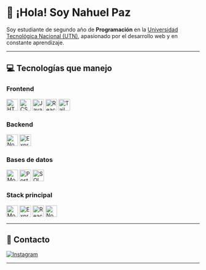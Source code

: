 # 👋 ¡Hola! Soy Nahuel Paz

Soy estudiante de segundo año de **Programación** en la [Universidad Tecnológica Nacional (UTN)](https://www.frt.utn.edu.ar/), apasionado por el desarrollo web y en constante aprendizaje.

---

## 💻 Tecnologías que manejo

### Frontend  
<p align="left">
  <img src="https://img.icons8.com/color/48/html-5--v1.png" title="HTML5" alt="HTML" width="30"/>
  <img src="https://img.icons8.com/color/48/css3.png" title="CSS3" alt="CSS" width="30"/>
  <img src="https://img.icons8.com/color/48/javascript--v1.png" title="JavaScript" alt="JavaScript" width="30"/>
  <img src="https://img.icons8.com/office/48/react.png" title="React" alt="React" width="30"/>
  <img src="https://img.icons8.com/color/48/tailwind_css.png" title="Tailwind CSS" alt="Tailwind" width="30"/>
</p>

### Backend  
<p align="left">
  <img src="https://img.icons8.com/color/48/nodejs.png" title="Node.js" alt="Node.js" width="30"/>
  <img src="https://img.icons8.com/ios/50/express-js.png" title="Express.js" alt="Express" width="30"/>
</p>

### Bases de datos  
<p align="left">
  <img src="https://img.icons8.com/color/48/mongodb.png" title="MongoDB" alt="MongoDB" width="30"/>
  <img src="https://img.icons8.com/color/48/postgreesql.png" title="PostgreSQL" alt="PostgreSQL" width="30"/>
  <img src="https://img.icons8.com/ios-filled/50/sql.png" title="SQL" alt="SQL" width="30"/>
</p>

### Stack principal  
<p align="left">
  <img src="https://img.icons8.com/color/48/mongodb.png" title="MongoDB" alt="MongoDB" width="30"/>
  <img src="https://img.icons8.com/ios/50/express-js.png" title="Express.js" alt="Express" width="30"/>
  <img src="https://img.icons8.com/office/48/react.png" title="React" alt="React" width="30"/>
  <img src="https://img.icons8.com/color/48/nodejs.png" title="Node.js" alt="Node.js" width="30"/>
</p>

---

## 📱 Contacto

[![Instagram](https://img.icons8.com/fluency/48/000000/instagram-new.png)](https://www.instagram.com/nahuelpaz/)

---
